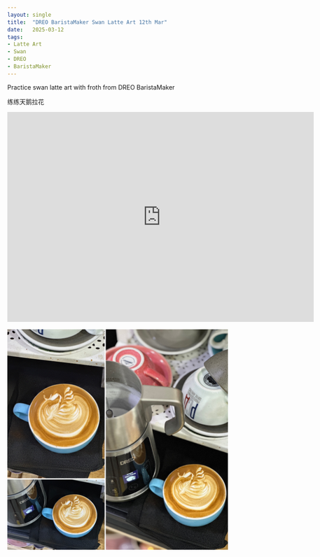 ```yaml
---
layout: single
title:  "DREO BaristaMaker Swan Latte Art 12th Mar"
date:   2025-03-12
tags:
- Latte Art
- Swan
- DREO
- BaristaMaker
---
```



Practice swan latte art with froth from DREO BaristaMaker

练练天鹅拉花



<div class="embed-container">
  <iframe
      src="https://www.youtube.com/embed/cwzlcBn-9Jk"
      width="700"
      height="480"
      frameborder="0"
      allowfullscreen="true">
  </iframe>
</div>


![](/assets/img/2025/03/12/0E610F12-4C5E-468E-BE5A-D1834AD0D9B1.JPG)

